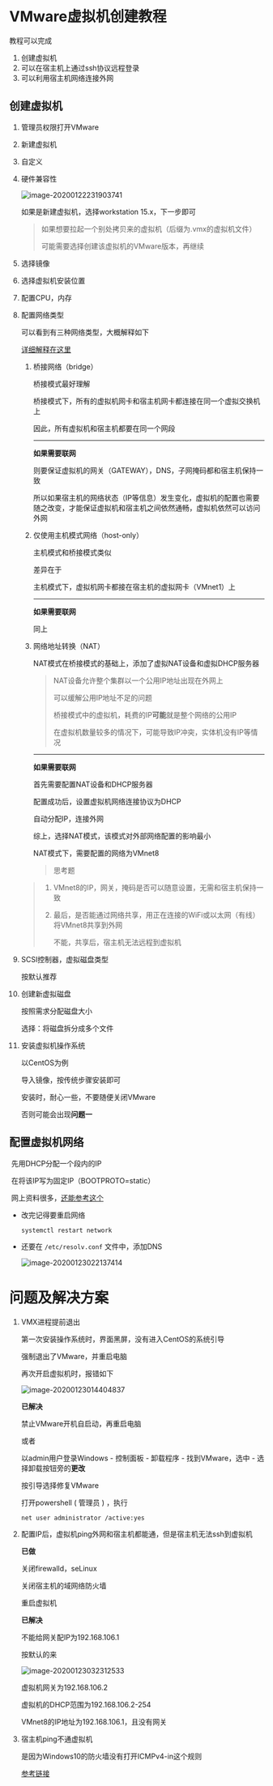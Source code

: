 #  VMware虚拟机创建教程

教程可以完成

1. 创建虚拟机
2. 可以在宿主机上通过ssh协议远程登录
3. 可以利用宿主机网络连接外网

## 创建虚拟机

1. 管理员权限打开VMware

2. 新建虚拟机

3. 自定义

4. 硬件兼容性

   ![image-20200122231903741](C:\Users\Friday\AppData\Roaming\Typora\typora-user-images\image-20200122231903741.png)

   如果是新建虚拟机，选择workstation 15.x，下一步即可

   > 如果想要拉起一个别处拷贝来的虚拟机（后缀为.vmx的虚拟机文件）
   >
   > 可能需要选择创建该虚拟机的VMware版本，再继续

5. 选择镜像

6. 选择虚拟机安装位置

7. 配置CPU，内存

8. 配置网络类型

   可以看到有三种网络类型，大概解释如下

   [详细解释在这里](https://blog.csdn.net/Noob_f/article/details/51099040)

   1. 桥接网络（bridge）

      桥接模式最好理解

      桥接模式下，所有的虚拟机网卡和宿主机网卡都连接在同一个虚拟交换机上

      因此，所有虚拟机和宿主机都要在同一个网段

      ---

      **如果需要联网**

      则要保证虚拟机的网关（GATEWAY），DNS，子网掩码都和宿主机保持一致

      所以如果宿主机的网络状态（IP等信息）发生变化，虚拟机的配置也需要随之改变，才能保证虚拟机和宿主机之间依然通畅，虚拟机依然可以访问外网

      

   2. 仅使用主机模式网络（host-only）

      主机模式和桥接模式类似

      差异在于

      主机模式下，虚拟机网卡都接在宿主机的虚拟网卡（VMnet1）上

      ---

      **如果需要联网**

      同上

      

   3. 网络地址转换（NAT）

      NAT模式在桥接模式的基础上，添加了虚拟NAT设备和虚拟DHCP服务器

      > NAT设备允许整个集群以一个公用IP地址出现在外网上
      >
      > 可以缓解公用IP地址不足的问题
      >
      > 桥接模式中的虚拟机，耗费的IP**可能**就是整个网络的公用IP
      >
      > 在虚拟机数量较多的情况下，可能导致IP冲突，实体机没有IP等情况

      ---

      **如果需要联网**

      首先需要配置NAT设备和DHCP服务器

      配置成功后，设置虚拟机网络连接协议为DHCP

      自动分配IP，连接外网

      

      综上，选择NAT模式，该模式对外部网络配置的影响最小

      NAT模式下，需要配置的网络为VMnet8

      > 思考题
   >
      > 1. VMnet8的IP，网关，掩码是否可以随意设置，无需和宿主机保持一致
   >
      >    
      >
      > 2. 最后，是否能通过网络共享，用正在连接的WiFi或以太网（有线）将VMnet8共享到外网
      >
      >    不能，共享后，宿主机无法远程到虚拟机

9. SCSI控制器，虚拟磁盘类型

   按默认推荐

10. 创建新虚拟磁盘

    按照需求分配磁盘大小

    选择：将磁盘拆分成多个文件

11. 安装虚拟机操作系统

    以CentOS为例
    
    导入镜像，按传统步骤安装即可
    
    安装时，耐心一些，不要随便关闭VMware
    
    否则可能会出现**问题一**

## 配置虚拟机网络

​	先用DHCP分配一个段内的IP

​	在将该IP写为固定IP（BOOTPROTO=static）

​	网上资料很多，[还能参考这个](https://blog.csdn.net/Noob_f/article/details/51099040)

+ 改完记得要重启网络

  `systemctl restart network`

+ 还要在 `/etc/resolv.conf` 文件中，添加DNS

  ![image-20200123022137414](C:\Users\Friday\AppData\Roaming\Typora\typora-user-images\image-20200123022137414.png)
  
  











# 问题及解决方案

1. VMX进程提前退出

   第一次安装操作系统时，界面黑屏，没有进入CentOS的系统引导

   强制退出了VMware，并重启电脑

   再次开启虚拟机时，报错如下

   ![image-20200123014404837](C:\Users\Friday\AppData\Roaming\Typora\typora-user-images\image-20200123014404837.png)

   **已解决**
   
   禁止VMware开机自启动，再重启电脑
   
   或者
   
   以admin用户登录Windows - 控制面板 - 卸载程序 - 找到VMware，选中 - 选择卸载按钮旁的**更改**
   
   按引导选择修复VMware
   
   打开powershell ( 管理员 ) ，执行
   
   `net user administrator /active:yes`
   
2. 配置IP后，虚拟机ping外网和宿主机都能通，但是宿主机无法ssh到虚拟机

   **已做**

   关闭firewalld，seLinux

   关闭宿主机的域网络防火墙

   重启虚拟机

   **已解决**

   不能给网关配IP为192.168.106.1

   按默认的来
   
   ![image-20200123032312533](C:\Users\Friday\AppData\Roaming\Typora\typora-user-images\image-20200123032312533.png)
   
   虚拟机网关为192.168.106.2
   
   虚拟机的DHCP范围为192.168.106.2-254
   
   VMnet8的IP地址为192.168.106.1，且没有网关
   
3. 宿主机ping不通虚拟机

   是因为Windows10的防火墙没有打开ICMPv4-in这个规则

   [参考链接](https://blog.csdn.net/hskw444273663/article/details/81301470)